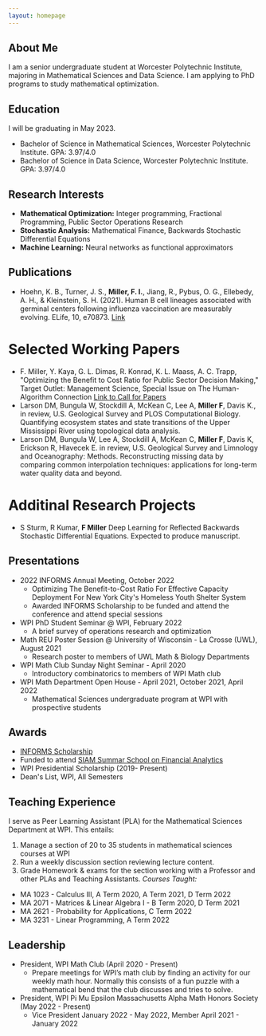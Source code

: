 ```yaml
---
layout: homepage
---
```


## About Me

I am a senior undergraduate student at Worcester Polytechnic Institute, majoring in Mathematical Sciences and Data Science. I am applying to PhD programs to study mathematical optimization.

## Education
I will be graduating in May 2023.
- Bachelor of Science in Mathematical Sciences, Worcester Polytechnic Institute. GPA: 3.97/4.0
- Bachelor of Science in Data Science, Worcester Polytechnic Institute. GPA: 3.97/4.0


## Research Interests 

- **Mathematical Optimization:** Integer programming, Fractional Programming, Public Sector Operations Research
- **Stochastic Analysis:** Mathematical Finance, Backwards Stochastic Differential Equations
- **Machine Learning:** Neural networks as functional approximators 

## Publications
- Hoehn, K. B., Turner, J. S., **Miller, F. I.**, Jiang, R., Pybus, O. G., Ellebedy, A. H., & Kleinstein, S. H. (2021). Human B cell lineages associated with germinal centers following influenza vaccination are measurably evolving. ELife, 10, e70873. [Link](https://doi.org/10.7554/eLife.70873)

# Selected Working Papers
- F. Miller, Y. Kaya, G. L. Dimas, R. Konrad, K. L. Maass, A. C. Trapp, "Optimizing the Benefit to Cost Ratio for Public Sector Decision Making," Target Outlet: Management Science, Special Issue on The Human-Algorithm Connection [Link to Call for Papers](https://pubsonline.informs.org/page/mnsc/calls-for-papers)
- Larson DM, Bungula W, Stockdill A, McKean C, Lee A, **Miller F**, Davis K., in review, U.S. Geological Survey and PLOS Computational Biology. Quantifying ecosystem states and state transitions of the Upper Mississippi River using topological data analysis.  
- Larson DM, Bungula W, Lee A, Stockdill A, McKean C, **Miller F**, Davis K, Erickson R, Hlavecek E. in review, U.S. Geological Survey and Limnology and Oceanography: Methods. Reconstructing missing data by comparing common interpolation techniques: applications for long-term water quality data and beyond.  

# Additinal Research Projects 

- S Sturm, R Kumar, **F Miller** Deep Learning for Reflected Backwards Stochastic Differential Equations. Expected to produce manuscript.

## Presentations 

- 2022 INFORMS Annual Meeting, October 2022
	- Optimizing The Benefit-to-Cost Ratio For Effective Capacity Deployment For New York City's Homeless Youth Shelter System
	- Awarded INFORMS Scholarship to be funded and attend the conference and attend special sessions
- WPI PhD Student Seminar @ WPI, February 2022
	- A brief survey of operations research and optimization
- Math REU Poster Session @ University of Wisconsin - La Crosse (UWL), August 2021
	- Research poster to members of UWL Math & Biology Departments
- WPI Math Club Sunday Night Seminar - April 2020
	- Introductory combinatorics to members of WPI Math club
- WPI Math Department Open House - April 2021, October 2021, April 2022
	- Mathematical Sciences undergraduate program at WPI with prospective students

## Awards 

- [INFORMS Scholarship](https://www.informs.org/Recognizing-Excellence/Scholarships/INFORMS-Scholarship)
- Funded to attend [SIAM Summar School on Financial Analytics](https://siam2022.gssi.it/)
- WPI Presidential Scholarship (2019- Present)
- Dean's List, WPI, All Semesters

## Teaching Experience 
I serve as Peer Learning Assistant (PLA) for the Mathematical Sciences Department at WPI. This entails:
1. Manage a section of 20 to 35 students in mathematical sciences courses at WPI
2. Run a weekly discussion section reviewing lecture content. 
3. Grade Homework & exams for the section working with a Professor and other PLAs and Teaching Assistants.
*Courses Taught:*
- MA 1023 - Calculus III, A Term 2020, A Term 2021, D Term 2022
- MA 2071 - Matrices & Linear Algebra I - B Term 2020, D Term 2021
- MA 2621 - Probability for Applications, C Term 2022
- MA 3231 - Linear Programming, A Term 2022

## Leadership
- President, WPI Math Club (April 2020 - Present)
	- Prepare meetings for WPI’s math club by finding an activity for our weekly math hour. Normally this consists of a fun puzzle with a mathematical bend that the club discusses and tries to solve.
- President, WPI Pi Mu Epsilon Massachusetts Alpha Math Honors Society (May 2022 - Present)
	 - Vice President January 2022 - May 2022, Member April 2021 - January 2022

